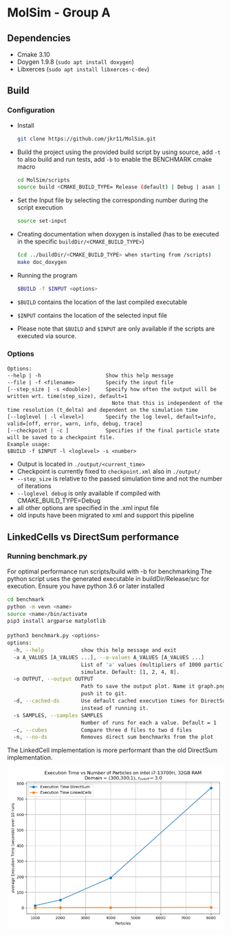 MolSim - Group A
===

## Dependencies

- Cmake 3.10
- Doygen 1.9.8 (`sudo apt install doxygen`)
- Libxerces (`sudo apt install libxerces-c-dev`)

## Build

### Configuration

- Install
  ```bash
  git clone https://github.com/jkr11/MolSim.git
  ```
- Build the project using the provided build script by using source, add `-t` to also build and run tests, add `-b` to
  enable the BENCHMARK cmake macro
  ```bash
  cd MolSim/scripts
  source build <CMAKE_BUILD_TYPE= Release (default) | Debug | asan | asan-quiet>  [-t|--test] [-b|--benchmark]
  ```
- Set the Input file by selecting the corresponding number during the script execution
  ```bash
  source set-input
  ```

- Creating documentation when doxygen is installed (has to be executed in the specific `buildDir/<CMAKE_BUILD_TYPE>`)
  ```bash
  (cd ../buildDir/<CMAKE_BUILD_TYPE> when starting from /scripts)
  make doc_doxygen 
  ```
- Running the program
  ```bash
  $BUILD -f $INPUT <options>
  ``` 
- `$BUILD` contains the location of the last compiled executable
- `$INPUT` contains the location of the selected input file
- Please note that `$BUILD` and `$INPUT` are only available if the scripts are executed via source.

### Options

  ```console
  Options:
  --help | -h                     Show this help message
  --file | -f <filename>          Specify the input file
  [--step_size | -s <double>]     Specify how often the output will be written wrt. time(step_size), default=1
                                    Note that this is independent of the time resolution (t_delta) and dependent on the simulation time
  [--loglevel | -l <level>]       Specify the log level, default=info, valid=[off, error, warn, info, debug, trace]
  [--checkpoint | -c ]            Specifies if the final particle state will be saved to a checkpoint file.
  Example usage:
  $BUILD -f $INPUT -l <loglevel> -s <number>
  ```

- Output is located in `./output/<current_time>`
- Checkpoint is currently fixed to `checkpoint.xml` also in `./output/`
- `--step_size` is relative to the passed simulation time and not the number of iterations
- `--loglevel debug` is only available if compiled with CMAKE_BUILD_TYPE=Debug
- all other options are specified in the .xml input file
- old inputs have been migrated to xml and support this pipeline

## LinkedCells vs DirectSum performance

### Running benchmark.py

For optimal performance run scripts/build with -b for benchmarking
The python script uses the generated executable in buildDir/Release/src for execution.
Ensure you have python 3.6 or later installed

```bash
cd benchmark
python -m vevn <name>
source <name>/bin/activate
pip3 install argparse matplotlib

python3 benchmark.py <options> 
options:
  -h, --help            show this help message and exit
  -a A_VALUES [A_VALUES ...], --a-values A_VALUES [A_VALUES ...]
                        List of 'a' values (multipliers of 1000 particles) to
                        simulate. Default: [1, 2, 4, 8].
  -o OUTPUT, --output OUTPUT
                        Path to save the output plot. Name it graph.png to
                        push it to git.
  -d, --cached-ds       Use default cached execution times for DirectSum
                        instead of running it.
  -s SAMPLES, --samples SAMPLES
                        Number of runs for each a value. Default = 1
  -c, --cubes           Compare three d files to two d files
  -n, --no-ds           Removes direct sum benchmarks from the plot
```

The LinkedCell implementation is more performant than the old DirectSum implementation.

![Benchmark Graph](benchmark/graph.png)
